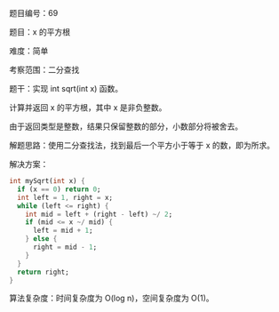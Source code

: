 题目编号：69

题目：x 的平方根

难度：简单

考察范围：二分查找

题干：实现 int sqrt(int x) 函数。

计算并返回 x 的平方根，其中 x 是非负整数。

由于返回类型是整数，结果只保留整数的部分，小数部分将被舍去。

解题思路：使用二分查找法，找到最后一个平方小于等于 x 的数，即为所求。

解决方案：

```dart
int mySqrt(int x) {
  if (x == 0) return 0;
  int left = 1, right = x;
  while (left <= right) {
    int mid = left + (right - left) ~/ 2;
    if (mid <= x ~/ mid) {
      left = mid + 1;
    } else {
      right = mid - 1;
    }
  }
  return right;
}
```

算法复杂度：时间复杂度为 O(log n)，空间复杂度为 O(1)。